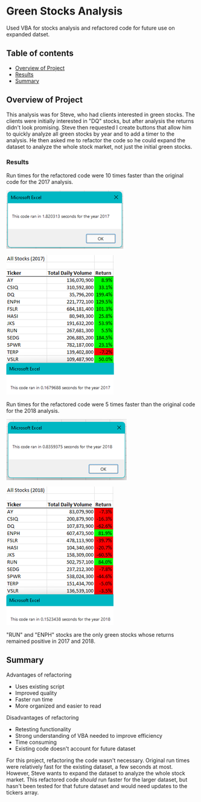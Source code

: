 # Green Stocks Analysis
Used VBA for stocks analysis and refactored code for future use on expanded datset.

## Table of contents
* [Overview of Project](#overview-of-project)
* [Results](#results)
* [Summary](#summary)

## Overview of Project
This analysis was for Steve, who had clients interested in green stocks. The clients were initially interested in "DQ" stocks, but after analysis the returns didn't look promising. Steve then requested I create buttons that allow him to quickly analyze all green stocks by year and to add a timer to the analysis. He then asked me to refactor the code so he could expand the dataset to analyze the whole stock market, not just the initial green stocks.

### Results
Run times for the refactored code were 10 times faster than the original code for the 2017 analysis.

![Original 2017 Timer](Resources/2017_timer.png)

![Refactored 2017 Timer](Resources/2017_refactored.png)

Run times for the refactored code were 5 times faster than the original code for the 2018 analysis.

![Original 2018 Timer](Resources/2018_timer.png)

![Refactored 2018 Timer](Resources/2018_refactored.png)

"RUN" and "ENPH" stocks are the only green stocks whose returns remained positive in 2017 and 2018.

## Summary
Advantages of refactoring
- Uses existing script
- Improved quality
- Faster run time
- More organized and easier to read

Disadvantages of refactoring
- Retesting functionality
- Strong understanding of VBA needed to improve efficiency
- Time consuming
- Existing code doesn't account for future dataset

For this project, refactoring the code wasn't necessary. Original run times were relatively fast for the existing dataset, a few seconds at most. However, Steve wants to expand the dataset to analyze the whole stock market. This refactored code *should* run faster for the larger dataset, but hasn't been tested for that future dataset and would need updates to the tickers array.
